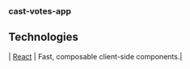 ### cast-votes-app
## Technologies
|  [React](https://facebook.github.io/react/)  |   Fast, composable client-side components.|


